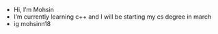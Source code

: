 - Hi, I’m Mohsin
- I’m currently learning c++  and I will be starting my cs degree in march
- ig mohsinn18

<!---
mohsinn18/mohsinn18 is a ✨ special ✨ repository because its `README.md` (this file) appears on your GitHub profile.
You can click the Preview link to take a look at your changes.
--->
